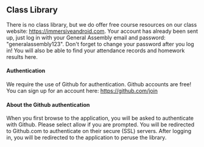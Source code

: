 ## Class Library
There is no class library, but we do offer free course resources on our class website: https://immersiveandroid.com. Your account has already been sent up, just log in with your General Assembly email and password: "generalassembly123". Don't forget to change your password after you log in! You will also be able to find your attendance records and homework results here.

#### Authentication
We require the use of Github for authentication. Github accounts are free! You can sign up for an account here: https://github.com/join

#### About the Github authentication
When you first browse to the application, you will be asked to authenticate with Github. Please select allow if you are prompted. You will be redirected to Github.com to authenticate on their secure (SSL) servers. After logging in, you will be redirected to the application to peruse the library.

